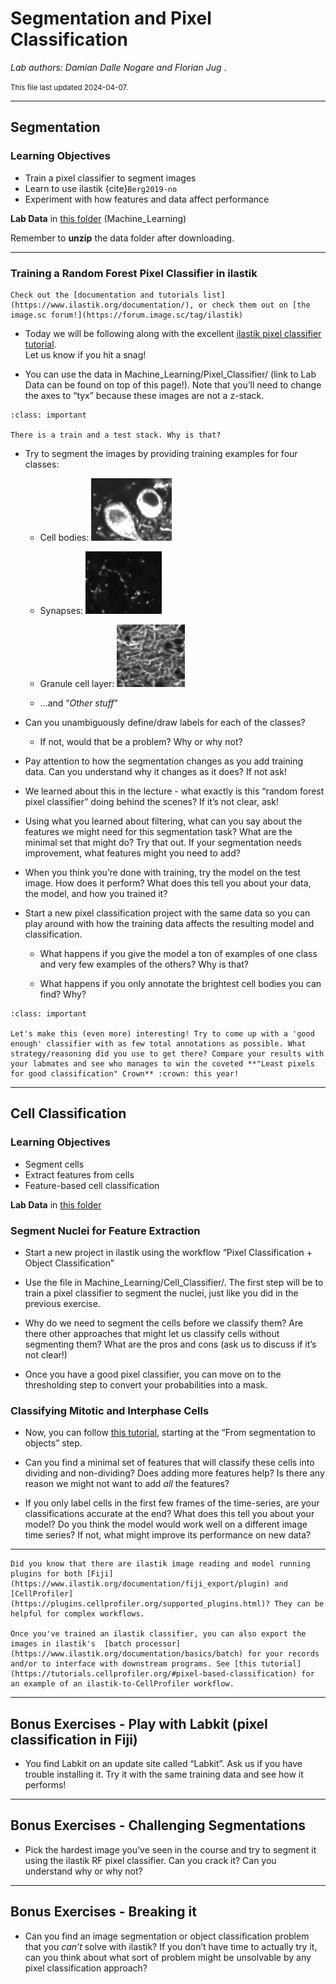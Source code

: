 # Segmentation and Pixel Classification 

*Lab authors: Damian Dalle Nogare and Florian Jug* . 

<small>This file last updated 2024-04-07.</small>

---

## **Segmentation** 

### Learning Objectives

- Train a pixel classifier to segment images
- Learn to use ilastik {cite}`Berg2019-no`
- Experiment with how features and data affect performance

**Lab Data** in [this folder](https://tinyurl.com/QI2025AnalysisLabData) (Machine_Learning)

Remember to **unzip** the data folder after downloading.

---

### Training a Random Forest Pixel Classifier in ilastik

```{margin} Want to learn more about working with ilastik?
Check out the [documentation and tutorials list](https://www.ilastik.org/documentation/), or check them out on [the image.sc forum!](https://forum.image.sc/tag/ilastik)
```

- Today we will be following along with the excellent [ilastik pixel classifier tutorial](https://bit.ly/3x11EZf).  
  Let us know if you hit a snag!

- You can use the data in Machine_Learning/Pixel_Classifier/ (link to
  Lab Data can be found on top of this page!). Note that you’ll need to
  change the axes to “tyx” because these images are not a z-stack.

```{admonition} Question
:class: important

There is a train and a test stack. Why is that?
 ```

- Try to segment the images by providing training examples for four
  classes: 

  - Cell bodies: <img src="images/lab04/image1.png" height="100px" />

  - Synapses: <img src="images/lab04/image2.png" height="100px" />

  - Granule cell layer: <img src="images/lab04/image3.png" height="100px" />

  - ...and “*Other stuff*”

- Can you unambiguously define/draw labels for each of the classes?  
  - If not, would that be a problem? Why or why not?

- Pay attention to how the segmentation changes as you add training
  data. Can you understand why it changes as it does? If not ask!

- We learned about this in the lecture - what exactly is this “random
  forest pixel classifier” doing behind the scenes? If it’s not clear,
  ask!

- Using what you learned about filtering, what can you say about the
  features we might need for this segmentation task? What are the
  minimal set that might do? Try that out. If your segmentation needs
  improvement, what features might you need to add?

- When you think you’re done with training, try the model on the test
  image. How does it perform? What does this tell you about your data,
  the model, and how you trained it?

- Start a new pixel classification project with the same data so you can
  play around with how the training data affects the resulting model and
  classification.

  - What happens if you give the model a ton of examples of one class
    and very few examples of the others? Why is that?

  - What happens if you only annotate the brightest cell bodies you can
    find? Why?

```{admonition} **Class Challenge** (Optional)  
:class: important

Let's make this (even more) interesting! Try to come up with a 'good enough' classifier with as few total annotations as possible. What strategy/reasoning did you use to get there? Compare your results with your labmates and see who manages to win the coveted **"Least pixels for good classification" Crown** :crown: this year!
```
---

## **Cell Classification** 

### Learning Objectives

- Segment cells
- Extract features from cells
- Feature-based cell classification

**Lab Data** in [this folder](https://tinyurl.com/QI2025AnalysisLabData)

### Segment Nuclei for Feature Extraction

- Start a new project in ilastik using the workflow “Pixel
  Classification + Object Classification”

- Use the file in Machine_Learning/Cell_Classifier/. The first step will
  be to train a pixel classifier to segment the nuclei, just like you
  did in the previous exercise.

- Why do we need to segment the cells before we classify them? Are there
  other approaches that might let us classify cells without segmenting
  them? What are the pros and cons (ask us to discuss if it’s not
  clear!)

- Once you have a good pixel classifier, you can move on to the
  thresholding step to convert your probabilities into a mask.

### Classifying Mitotic and Interphase Cells

- Now, you can follow [this tutorial](https://bit.ly/35BXgVx), starting at
  the “From segmentation to objects” step.

- Can you find a minimal set of features that will classify these cells
  into dividing and non-dividing? Does adding more features help? Is
  there any reason we might not want to add *all* the features?

- If you only label cells in the first few frames of the time-series,
  are your classifications accurate at the end? What does this tell you
  about your model? Do you think the model would work well on a
  different image time series? If not, what might improve its
  performance on new data?

---

```{tip}
Did you know that there are ilastik image reading and model running plugins for both [Fiji](https://www.ilastik.org/documentation/fiji_export/plugin) and [CellProfiler](https://plugins.cellprofiler.org/supported_plugins.html)? They can be helpful for complex workflows.

Once you've trained an ilastik classifier, you can also export the images in ilastik's  [batch processor](https://www.ilastik.org/documentation/basics/batch) for your records and/or to interface with downstream programs. See [this tutorial](https://tutorials.cellprofiler.org/#pixel-based-classification) for an example of an ilastik-to-CellProfiler workflow.
```

---

##  **Bonus Exercises - Play with Labkit (pixel classification in Fiji)**

- You find Labkit on an update site called “Labkit”. Ask us if you have
  trouble installing it. Try it with the same training data and see how it performs!

---

## **Bonus Exercises - Challenging Segmentations**

- Pick the hardest image you’ve seen in the course and try to segment it
  using the ilastik RF pixel classifier. Can you crack it? Can you
  understand why or why not?

---

## **Bonus Exercises - Breaking it**

- Can you find an image segmentation or object classification problem
  that you *can’t* solve with ilastik? If you don’t have time to
  actually try it, can you think about what sort of problem might be
  unsolvable by any pixel classification approach?
